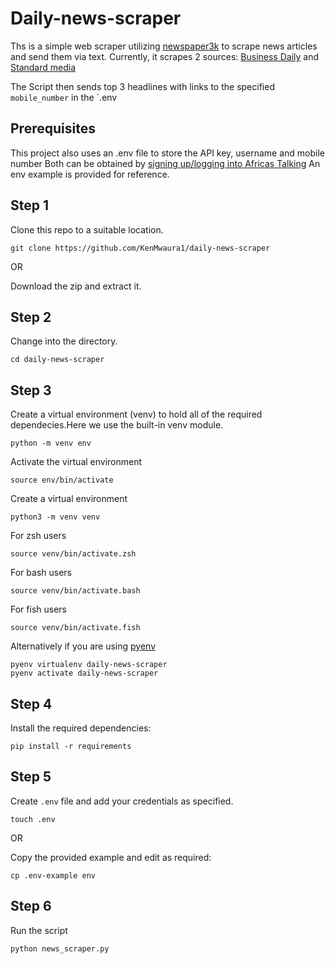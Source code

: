 # Daily-news-scraper

Ths is a simple web scraper utilizing [newspaper3k](https://newspaper.readthedocs.io/en/latest/user_guide/quickstart.html#) to scrape news articles and send them via text.
Currently, it scrapes 2 sources: [Business Daily](https://www.businessdailyafrica.com/) and [Standard media](https://www.standardmedia.co.ke/)

The Script then sends top 3 headlines with links to the specified `mobile_number` in the `.env

## Prerequisites

This project also uses an .env file to store the API key, username and mobile number
Both can be obtained by [signing up/logging into Africas Talking](https://www.account.africastalking.com/)
An env example is provided for reference.

## Step 1

Clone this repo to a suitable location.

`git clone https://github.com/KenMwaura1/daily-news-scraper`

OR

Download the zip and extract it.

## Step 2

Change into the directory.

`cd daily-news-scraper`

## Step 3

Create a virtual environment (venv) to hold all of the required dependecies.Here we use
the built-in venv module.
  
`python -m venv env`

Activate the virtual environment

`source env/bin/activate`

Create a virtual environment

   `python3 -m venv venv`

   For zsh users

   `source venv/bin/activate.zsh`

   For bash users

   `source venv/bin/activate.bash`

   For fish users

   `source venv/bin/activate.fish`

Alternatively if you are using [pyenv](https://github.com/pyenv/pyenv)

```shell
pyenv virtualenv daily-news-scraper
pyenv activate daily-news-scraper
   ```

## Step 4

Install the required dependencies:

`pip install -r requirements`  

## Step 5

Create `.env` file and add your credentials as specified.

`touch .env`

OR

Copy the provided  example and edit as required:

`cp .env-example env`

## Step 6

Run the script

`python news_scraper.py`
